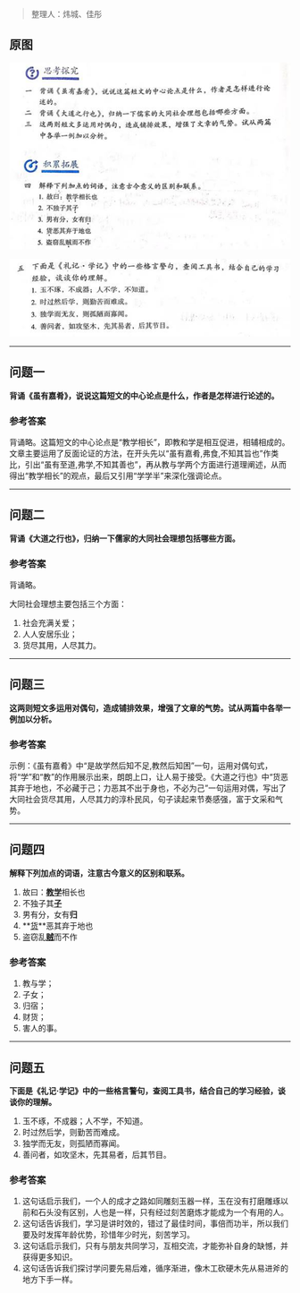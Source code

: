 > 整理人：炜城、佳彤

## 原图

![礼记1](clip_image004.jpg)

![礼记2](clip_image006.jpg)



------



## 问题一

**背诵《虽有嘉肴》，说说这篇短文的中心论点是什么，作者是怎样进行论述的。**

### 参考答案

背诵略。这篇短文的中心论点是“教学相长”，即教和学是相互促进，相辅相成的。文章主要运用了反面论证的方法，在开头先以“虽有嘉肴,弗食,不知其旨也”作类比，引出“虽有至道,弗学,不知其善也”，再从教与学两个方面进行道理阐述，从而得出“教学相长”的观点，最后又引用“学学半”来深化强调论点。



------



## 问题二

**背诵《大道之行也》，归纳一下儒家的大同社会理想包括哪些方面。**

### 参考答案

背诵略。

大同社会理想主要包括三个方面：

1. 社会充满关爱；
2. 人人安居乐业；
3. 货尽其用，人尽其力。



------



## 问题三

**这两则短文多运用对偶句，造成铺排效果，增强了文章的气势。试从两篇中各举一例加以分析。**

### 参考答案

示例：《虽有嘉肴》中“是故学然后知不足,教然后知困”一句，运用对偶句式，将“学”和“教”的作用展示出来，朗朗上口，让人易于接受。《大道之行也》中“货恶其弃于地也，不必藏于己；力恶其不出于身也，不必为己”一句运用对偶，写出了大同社会货尽其用，人尽其力的淳朴民风，句子读起来节奏感强，富于文采和气势。



------



## 问题四

**解释下列加点的词语，注意古今意义的区别和联系。**

1. 故曰：<u>**教学**</u>相长也
2. 不独子其<u>**子**</u>
3. 男有分，女有**归**
4. **<u>货</u>**恶其弃于地也
5. 盗窃乱<u>**贼**</u>而不作

### 参考答案

1. 教与学；
2. 子女；
3. 归宿；
4. 财货；
5. 害人的事。



------



## 问题五

**下面是《礼记·学记》中的一些格言警句，查阅工具书，结合自己的学习经验，谈谈你的理解。**

1. 玉不琢，不成器；人不学，不知道。
2. 时过然后学，则勤苦而难成。
3. 独学而无友，则孤陋而寡闻。
4. 善问者，如攻坚木，先其易者，后其节目。

### 参考答案

1. 这句话启示我们，一个人的成才之路如同雕刻玉器一样，玉在没有打磨雕琢以前和石头没有区别，人也是一样，只有经过刻苦磨炼才能成为一个有用的人。
2. 这句话告诉我们，学习是讲时效的，错过了最佳时间，事倍而功半，所以我们要及时发挥年龄优势，珍惜年少时光，刻苦学习。
3. 这句话启示我们，只有与朋友共同学习，互相交流，才能弥补自身的缺憾，并获得更多知识。
4. 这句话告诉我们探讨学问要先易后难，循序渐进，像木工砍硬木先从易进斧的地方下手一样。